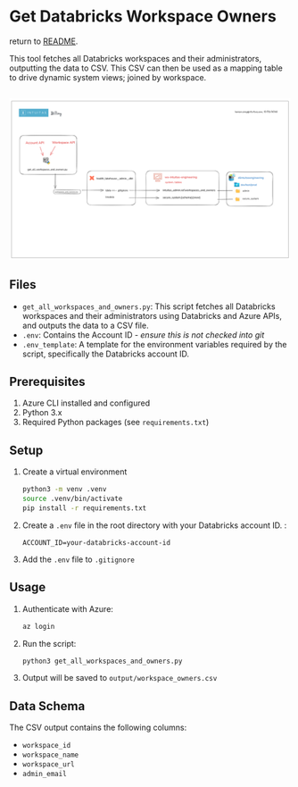 # **Get Databricks Workspace Owners**
return to [README](../README.md).

This tool fetches all Databricks workspaces and their administrators, outputting the data to CSV.
This CSV can then be used as a mapping table to drive dynamic system views; joined by workspace.


##
![Billing Image](img/billing.png)


## Files

- `get_all_workspaces_and_owners.py`: This script fetches all Databricks workspaces and their administrators using Databricks and Azure APIs, and outputs the data to a CSV file.
- `.env`: Contains the Account ID - *ensure this is not checked into git*
- `.env_template`: A template for the environment variables required by the script, specifically the Databricks account ID.


## Prerequisites

1. Azure CLI installed and configured
2. Python 3.x
3. Required Python packages (see `requirements.txt`)

## Setup

1. Create a virtual environment

   ```bash
   python3 -m venv .venv
   source .venv/bin/activate
   pip install -r requirements.txt
   ```

2. Create a `.env` file in the root directory with your Databricks account ID. :
   ```
   ACCOUNT_ID=your-databricks-account-id
   ```
3. Add the `.env` file to `.gitignore`


## Usage

1. Authenticate with Azure:
   ```bash
   az login
   ```

2. Run the script:
   ```bash
   python3 get_all_workspaces_and_owners.py
   ```

3. Output will be saved to `output/workspace_owners.csv`

## Data Schema

The CSV output contains the following columns:
- `workspace_id`
- `workspace_name`
- `workspace_url`
- `admin_email`


